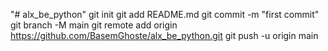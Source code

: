 "# alx_be_python"  git init git add README.md git commit -m "first commit" git branch -M main git remote add origin https://github.com/BasemGhoste/alx_be_python.git git push -u origin main
